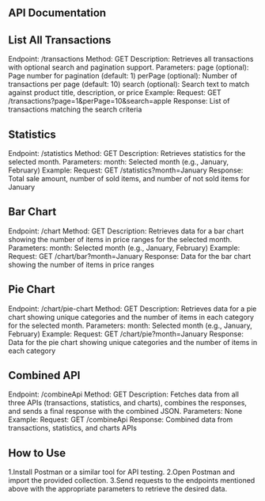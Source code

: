 ## API Documentation


## List All Transactions
Endpoint: /transactions
Method: GET
Description: Retrieves all transactions with optional search and pagination support.
Parameters:
page (optional): Page number for pagination (default: 1)
perPage (optional): Number of transactions per page (default: 10)
search (optional): Search text to match against product title, description, or price
Example:
Request: GET /transactions?page=1&perPage=10&search=apple
Response: List of transactions matching the search criteria


## Statistics
Endpoint: /statistics
Method: GET
Description: Retrieves statistics for the selected month.
Parameters:
month: Selected month (e.g., January, February)
Example:
Request: GET /statistics?month=January
Response: Total sale amount, number of sold items, and number of not sold items for January


## Bar Chart
Endpoint: /chart
Method: GET
Description: Retrieves data for a bar chart showing the number of items in price ranges for the selected month.
Parameters:
month: Selected month (e.g., January, February)
Example:
Request: GET /chart/bar?month=January
Response: Data for the bar chart showing the number of items in price ranges


## Pie Chart
Endpoint: /chart/pie-chart
Method: GET
Description: Retrieves data for a pie chart showing unique categories and the number of items in each category for the selected month.
Parameters:
month: Selected month (e.g., January, February)
Example:
Request: GET /chart/pie?month=January
Response: Data for the pie chart showing unique categories and the number of items in each category


## Combined API
Endpoint: /combineApi
Method: GET
Description: Fetches data from all three APIs (transactions, statistics, and charts), combines the responses, and sends a final response with the combined JSON.
Parameters: None
Example:
Request: GET /combineApi
Response: Combined data from transactions, statistics, and charts APIs


## How to Use
1.Install Postman or a similar tool for API testing.
2.Open Postman and import the provided collection.
3.Send requests to the endpoints mentioned above with the appropriate parameters to retrieve the desired data.
